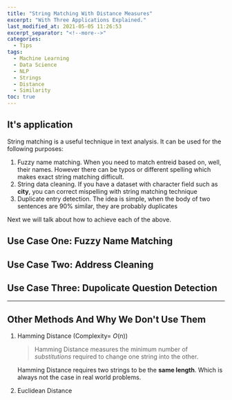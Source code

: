 ```yaml
---
title: "String Matching With Distance Measures"
excerpt: "With Three Applications Explained."
last_modified_at: 2021-05-05 11:26:53
excerpt_separator: "<!--more-->"
categories:
  - Tips
tags:
  - Machine Learning
  - Data Science
  - NLP
  - Strings
  - Distance
  - Similarity
toc: true
---
```


## It's application

String matching is a useful technique in text analysis. It can be used for the following purposes:
1. Fuzzy name matching. When you need to match entreid based on, well, their names. However there can be typos or different spelling which makes exact string matching difficult.
2. String data cleaning. If you have a dataset with character field such as **city**, you can correct mispelling with string matching technique
3. Duplicate entry detection. The idea is simple, when the body of two sentences are 90% similar, they are probably duplicates

Next we will talk about how to achieve each of the above.

## Use Case One: Fuzzy Name Matching

## Use Case Two: Address Cleaning

## Use Case Three: Dupolicate Question Detection


---


## Other Methods And Why We Don't Use Them
1. Hamming Distance (Complexity= $O$(n))
   
   > Hamming Distance measures the minimum number of *substitutions* required to change one string into the other.

   Hamming Distance requires two strings to be the **same length**. Which is always not the case in real world problems. 

   <script src="https://gist.github.com/erinliyj/531fca9050e7a62527017afe1dea37d4.js"></script>

2. Euclidean Distance
